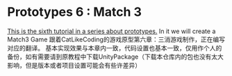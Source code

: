 # Prototypes 6 : Match 3

[This is the sixth tutorial in a series about prototypes.](https://catlikecoding.com/unity/tutorials/prototypes/match-3/) In it we will create a Match3 Game
跟着CatLikeCoding的游戏原型第六章：三消游戏制作，正在编写对应的翻译。
基本实现效果与本章内一致，代码设置也基本一致，仅用作个人的备份，如有需要请到原教程中下载UnityPackage（下载本仓库内的包也没有太大影响，但是版本或者项目设置可能会有些许差异）
